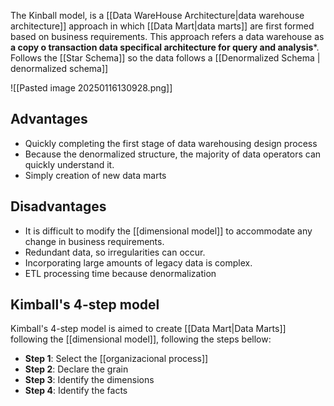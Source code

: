 The Kinball model, is a [[Data WareHouse Architecture|data warehouse architecture]]  approach in which [[Data Mart|data marts]] are first formed based on business requirements. This approach refers a data warehouse as **a copy o transaction data specifical architecture for query and analysis***. Follows the [[Star Schema]] so the data follows a [[Denormalized Schema | denormalized schema]]

![[Pasted image 20250116130928.png]]

## Advantages
* Quickly completing the first stage of data warehousing design process
* Because the denormalized structure, the majority of data operators can quickly understand it.
* Simply creation of new data marts
## Disadvantages

* It is difficult to modify the [[dimensional model]] to accommodate any change in business requirements.
* Redundant data, so irregularities can occur.
* Incorporating large amounts of legacy data is complex.
* ETL processing time because denormalization


## Kimball's 4-step model

Kimball's 4-step model is aimed to create [[Data Mart|Data Marts]] following the [[dimensional model]], following the steps bellow: 

* **Step 1**:  Select the [[organizacional process]]
* **Step 2**: Declare the grain 
* **Step 3**: Identify the dimensions
* **Step 4**: Identify the facts 
